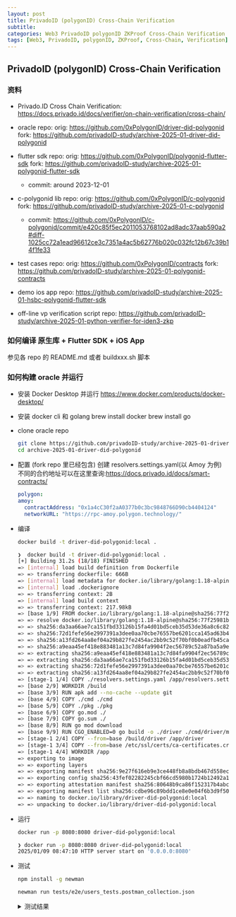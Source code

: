 ```yaml
---
layout: post
title: PrivadoID (polygonID) Cross-Chain Verification
subtitle:
categories: Web3 PrivadoID polygonID ZKProof Cross-Chain Verification
tags: [Web3, PrivadoID, polygonID, ZKProof, Cross-Chain, Verification]
---
```


## PrivadoID (polygonID) Cross-Chain Verification

### 资料

- Privado.ID Cross Chain Verification: <https://docs.privado.id/docs/verifier/on-chain-verification/cross-chain/>

- oracle repo:
  orig: <https://github.com/0xPolygonID/driver-did-polygonid>
  fork: <https://github.com/privadoID-study/archive-2025-01-driver-did-polygonid>

- flutter sdk repo:
  orig: <https://github.com/0xPolygonID/polygonid-flutter-sdk>
  fork: <https://github.com/privadoID-study/archive-2025-01-polygonid-flutter-sdk>

  - commit: around 2023-12-01

- c-polygonid lib repo:
  orig: <https://github.com/0xPolygonID/c-polygonid>
  fork: <https://github.com/privadoID-study/archive-2025-01-c-polygonid>

  - commit: https://github.com/0xPolygonID/c-polygonid/commit/e420c85f5ec2011053768102ad8adc37aab590a2#diff-1025cc72a1ead96612ce3c7351a4ac5b62776b020c032fc12b67c39b14f1fe33

- test cases repo:
  orig: <https://github.com/0xPolygonID/contracts>
  fork: <https://github.com/privadoID-study/archive-2025-01-polygonid-contracts>

- demo ios app repo:
  <https://github.com/privadoID-study/archive-2025-01-hsbc-polygonid-flutter-sdk>

- off-line vp verification script repo:
  <https://github.com/privadoID-study/archive-2025-01-python-verifier-for-iden3-zkp>

### 如何编译 原生库 + Flutter SDK + iOS App

参见各 repo 的 README.md 或者 buildxxx.sh 脚本

### 如何构建 oracle 并运行

- 安装 Docker Desktop 并运行
  <https://www.docker.com/products/docker-desktop/>

- 安装 docker cli 和 golang
  brew install docker
  brew install go

- clone oracle repo

  ```bash
  git clone https://github.com/privadoID-study/archive-2025-01-driver-did-polygonid
  cd archive-2025-01-driver-did-polygonid
  ```

- 配置 (fork repo 里已经包含)
  创建 resolvers.settings.yaml(以 Amoy 为例)
  不同的合约地址可以在这里查询:<https://docs.privado.id/docs/smart-contracts/>

  ```yaml
  polygon:
  amoy:
    contractAddress: "0x1a4cC30f2aA0377b0c3bc9848766D90cb4404124"
    networkURL: "https://rpc-amoy.polygon.technology/"
  ```

- 编译

  ```bash
  docker build -t driver-did-polygonid:local .
  ```

  ```bash
  ❯  docker build -t driver-did-polygonid:local .
  [+] Building 31.2s (18/18) FINISHED                                                                   docker:desktop-linux
  => [internal] load build definition from Dockerfile                                                                  0.0s
  => => transferring dockerfile: 666B                                                                                  0.0s
  => [internal] load metadata for docker.io/library/golang:1.18-alpine                                                 3.4s
  => [internal] load .dockerignore                                                                                     0.1s
  => => transferring context: 2B                                                                                       0.0s
  => [internal] load build context                                                                                     0.0s
  => => transferring context: 217.98kB                                                                                 0.0s
  => [base 1/9] FROM docker.io/library/golang:1.18-alpine@sha256:77f25981bd57e60a510165f3be89c901aec90453fd0f1c5a4569  8.4s
  => => resolve docker.io/library/golang:1.18-alpine@sha256:77f25981bd57e60a510165f3be89c901aec90453fd0f1c5a45691f6cb  0.0s
  => => sha256:da3aa66ae7ca151fbd33126b15fa4d01bd5ceb35d53de36a8c6c82ecde58b596 286.26kB / 286.26kB                    2.4s
  => => sha256:72d1fefe56e2997391a3dee0aa70cbe76557be6201cca145ad63b40e3767e061 110.45MB / 110.45MB                    6.6s
  => => sha256:a13fd264aa8ef04a29b827fe2454ac2bb9c52f70bf0b0eadfb45ca4867190c00 156B / 156B                            0.4s
  => => sha256:a9eaa45ef418e883481a13c7d84fa9904f2ec56789c52a87ba5a9e6483f2b74f 3.26MB / 3.26MB                        2.6s
  => => extracting sha256:a9eaa45ef418e883481a13c7d84fa9904f2ec56789c52a87ba5a9e6483f2b74f                             0.4s
  => => extracting sha256:da3aa66ae7ca151fbd33126b15fa4d01bd5ceb35d53de36a8c6c82ecde58b596                             0.0s
  => => extracting sha256:72d1fefe56e2997391a3dee0aa70cbe76557be6201cca145ad63b40e3767e061                             1.7s
  => => extracting sha256:a13fd264aa8ef04a29b827fe2454ac2bb9c52f70bf0b0eadfb45ca4867190c00                             0.0s
  => [stage-1 1/4] COPY ./resolvers.settings.yaml /app/resolvers.settings.yaml                                         0.0s
  => [base 2/9] WORKDIR /build                                                                                         0.4s
  => [base 3/9] RUN apk add --no-cache --update git                                                                    2.1s
  => [base 4/9] COPY ./cmd ./cmd                                                                                       0.0s
  => [base 5/9] COPY ./pkg ./pkg                                                                                       0.0s
  => [base 6/9] COPY go.mod ./                                                                                         0.0s
  => [base 7/9] COPY go.sum ./                                                                                         0.0s
  => [base 8/9] RUN go mod download                                                                                   11.8s
  => [base 9/9] RUN CGO_ENABLED=0 go build -o ./driver ./cmd/driver/main.go                                            4.1s
  => [stage-1 2/4] COPY --from=base /build/driver /app/driver                                                          0.1s
  => [stage-1 3/4] COPY --from=base /etc/ssl/certs/ca-certificates.crt /etc/ssl/certs/                                 0.0s
  => [stage-1 4/4] WORKDIR /app                                                                                        0.0s
  => exporting to image                                                                                                0.5s
  => => exporting layers                                                                                               0.4s
  => => exporting manifest sha256:9e27f616eb9e3ce448fb8a8bdb467d558ec1d6b7facc33dfcd93be1a1b8977d1                     0.0s
  => => exporting config sha256:43fef02282245cbf66cd5980b1724b12492a1eb8efc20d2c26b9775767f231e7                       0.0s
  => => exporting attestation manifest sha256:80648b9ca86f152317b4abcb2898ab511d6b3eb1ad08c608254c7eb4c752cfa1         0.0s
  => => exporting manifest list sha256:cdbe96c89bdd1ce8e0e04f6b3d9f50f6a3e964512f69d4f6aa928650c1de2952                0.0s
  => => naming to docker.io/library/driver-did-polygonid:local                                                         0.0s
  => => unpacking to docker.io/library/driver-did-polygonid:local                                                      0.1s

  ```

- 运行

  ```bash
  docker run -p 8080:8080 driver-did-polygonid:local
  ```

  ```bash
  ❯ docker run -p 8080:8080 driver-did-polygonid:local
  2025/01/09 08:47:10 HTTP server start on '0.0.0.0:8080'
  ```

- 测试

  ```bash
  npm install -g newman
  ```

  ```bash
  newman run tests/e2e/users_tests.postman_collection.json
  ```

  <details>
  <summary>测试结果</summary>

  ```bash
  ❯ newman run tests/e2e/users_tests.postman_collection.json
  newman


  Nameservice users e2e tests

  → Reslover state by NOT published genesis state
  GET http://localhost:8080/1.0/identifiers/did:polygonid:polygon:amoy:2qR3ufJ84dtdHp4hokxH9tG3E3SzLdyBcjdmEz6NH1?state=bc4c42a731152f7c76c5616b59d82fb413d77781d26cb52967e837de85788416 [200 OK, 799B, 356ms]
  ✓ Status code is 200
  ✓ Content-Type header is application/json
  ✓ Did doc not found

  → Resolve NOT published did
  GET http://localhost:8080/1.0/identifiers/did:polygonid:polygon:amoy:2qR3ufJ84dtdHp4hokxH9tG3E3SzLdyBcjdmEz6NH1 [200 OK, 1.08kB, 1003ms]
  ✓ Status code is 200
  ✓ Content-Type header is application/json
  ✓ Did doc not found

  → Resolve state by gist for not published Issuer
  GET http://localhost:8080/1.0/identifiers/did:polygonid:polygon:amoy:2qR3ufJ84dtdHp4hokxH9tG3E3SzLdyBcjdmEz6NH1?gist=e1421e1e9bb8d06dd1d8b190091adab9ff34ab99b5711b5941c5a80b412cc40e [200 OK, 1.09kB, 696ms]
  ✓ Status code is 200
  ✓ Content-Type header is application/json

  → Resolve published did
  GET http://localhost:8080/1.0/identifiers/did:polygonid:polygon:amoy:2qY71pSkdCsRetTHbUA4YqG7Hx63Ej2PeiJMzAdJ2V [200 OK, 1.43kB, 1014ms]
  ✓ Status code is 200
  ✓ Content-Type header is application/json
  ✓ Did doc not found

  → Resolve state by state
  GET http://localhost:8080/1.0/identifiers/did:polygonid:polygon:amoy:2qY71pSkdCsRetTHbUA4YqG7Hx63Ej2PeiJMzAdJ2V?state=9a73b7f0f5f0a9b5e2dab8bdcecf4fa003ef531c1c61307c79483d51f5474c1e [200 OK, 1.15kB, 350ms]
  ✓ Status code is 200
  ✓ Content-Type header is application/json
  ✓ Did doc not found

  → Resolve state by gist
  GET http://localhost:8080/1.0/identifiers/did:polygonid:polygon:amoy:2qY71pSkdCsRetTHbUA4YqG7Hx63Ej2PeiJMzAdJ2V?gist=b34ff91e0a244db80ad516a1affa537ad0af62fe3ffc8255ecf1db446b17e917 [200 OK, 1.45kB, 1044ms]
  ✓ Status code is 200
  ✓ Content-Type header is application/json
  ✓ Did doc not found

  → Resolve state by issuer genesis state
  GET http://localhost:8080/1.0/identifiers/did:polygonid:polygon:amoy:2qY71pSkdCsRetTHbUA4YqG7Hx63Ej2PeiJMzAdJ2V?state=21c89984e3b08f735f1da0443b0aa4afe92c400c1d33dfb6867662360328fd0d [200 OK, 1.15kB, 335ms]
  ✓ Status code is 200
  ✓ Content-Type header is application/json
  ✓ Did doc not found

  ┌─────────────────────────┬─────────────────────┬─────────────────────┐
  │ │ executed │ failed │
  ├─────────────────────────┼─────────────────────┼─────────────────────┤
  │ iterations │ 1 │ 0 │
  ├─────────────────────────┼─────────────────────┼─────────────────────┤
  │ requests │ 7 │ 0 │
  ├─────────────────────────┼─────────────────────┼─────────────────────┤
  │ test-scripts │ 7 │ 0 │
  ├─────────────────────────┼─────────────────────┼─────────────────────┤
  │ prerequest-scripts │ 0 │ 0 │
  ├─────────────────────────┼─────────────────────┼─────────────────────┤
  │ assertions │ 20 │ 0 │
  ├─────────────────────────┴─────────────────────┴─────────────────────┤
  │ total run duration: 4.9s │
  ├─────────────────────────────────────────────────────────────────────┤
  │ total data received: 7.39kB (approx) │
  ├─────────────────────────────────────────────────────────────────────┤
  │ average response time: 685ms [min: 335ms, max: 1044ms, s.d.: 311ms] │
  └─────────────────────────────────────────────────────────────────────┘
  ```
